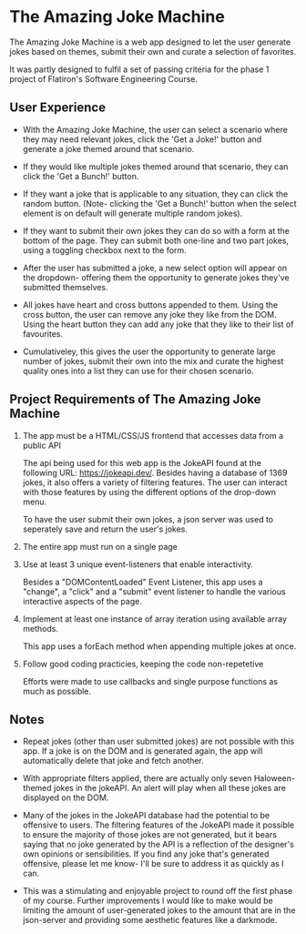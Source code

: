 # The Amazing Joke Machine

The Amazing Joke Machine is a web app designed to let the user generate jokes based on themes, submit their own and curate a selection of favorites.

It was partly designed to fulfil a set of passing criteria for the phase 1 project of Flatiron's Software Engineering Course.


## User Experience

- With the Amazing Joke Machine, the user can select a scenario where they may need relevant jokes, click the 'Get a Joke!' button and generate a joke themed around that scenario.

- If they would like multiple jokes themed around that scenario, they can click the 'Get a Bunch!' button.

- If they want a joke that is applicable to any situation, they can click the random button. (Note- clicking the 'Get a Bunch!' button when the select element is on default will generate multiple random jokes).

- If they want to submit their own jokes they can do so with a form at the bottom of the page. They can submit both one-line and two part jokes, using a toggling checkbox next to the form.

- After the user has submitted a joke, a new select option will appear on the dropdown- offering them the opportunity to generate jokes they've submitted themselves.

- All jokes have heart and cross buttons appended to them. Using the cross button, the user can remove any joke they like from the DOM. Using the heart button they can add any joke that they like to their list of favourites.

- Cumulativeley, this gives the user the opportunity to generate large number of jokes, submit their own into the mix and curate the highest quality ones into a list they can use for their chosen scenario.

## Project Requirements of The Amazing Joke Machine

1) The app must be a HTML/CSS/JS frontend that accesses data from a public API

    The api being used for this web app is the JokeAPI found at the following URL: https://jokeapi.dev/. Besides having a database of 1369 jokes, it also offers a variety of filtering features. The user can interact with those features by using the different options of the drop-down menu.

    To have the user submit their own jokes, a json server was used to seperately save and return the user's jokes.

2) The entire app must run on a single page

3) Use at least 3 unique event-listeners that enable interactivity.

    Besides a "DOMContentLoaded" Event Listener, this app uses a "change", a "click" and a "submit" event listener to handle the various interactive aspects of the page. 

4) Implement at least one instance of array iteration using available array methods.

    This app uses a forEach method when appending multiple jokes at once.

5) Follow good coding practicies, keeping the code non-repetetive

    Efforts were made to use callbacks and single purpose functions as much as possible.



## Notes

- Repeat jokes (other than user submitted jokes) are not possible with this app. If a joke is on the DOM and is generated again, the app will automatically delete that joke and fetch another.

- With appropriate filters applied, there are actually only seven Haloween-themed jokes in the jokeAPI. An alert will play when all these jokes are displayed on the DOM.

- Many of the jokes in the JokeAPI database had the potential to be offensive to users. The filtering features of the JokeAPI made it possible to ensure the majority of those jokes are not generated, but it bears saying that no joke generated by the API is a reflection of the designer's own opinions or sensibilities. If you find any joke that's generated offensive, please let me know- I'll be sure to address it as quickly as I can.

- This was a stimulating and enjoyable project to round off the first phase of my course. Further improvements I would like to make would be limiting the amount of user-generated jokes to the amount that are in the json-server and providing some aesthetic features like a darkmode.




<!-- 
    As a user I want to be able to:

    - Select scenarios from a drop down menu that will affect the joke that's generated

    - Generate a joke relevant to the scenario that's been selected and have it be displayed on the DOM

    - Have a central joke dsiplay area where the most recently generated joke is displayed

    - Have a display area to the side of teh page where previously generated jokes are displayed

    - Have a random joke button that will generate a random joke

    - Give the opportunity for the user to submit their own joke and get it back when they select a specific option from the drop-down menu

-->
